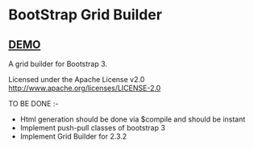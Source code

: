 <h1>BootStrap Grid Builder</h1>

<h2><a href="http://jaykanakiya.com/bootstrap-grid-builder/" title="bootstrap layout generator">DEMO</a></h2>

A grid builder for Bootstrap 3.

Licensed under the Apache License v2.0
http://www.apache.org/licenses/LICENSE-2.0

TO BE DONE :-

<ul>
  <li>Html generation should be done via $compile and should be instant</li>
  <li>Implement push-pull classes of bootstrap 3</li>
  <li>Implement Grid Builder for 2.3.2</li>
</ul>